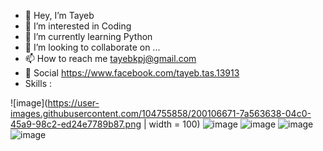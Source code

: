 - 👋 Hey, I’m Tayeb
- 👀 I’m interested in Coding
- 🌱 I’m currently learning Python
- 💞️ I’m looking to collaborate on ...
- 📫 How to reach me tayebkpj@gmail.com
- 💬 Social https://www.facebook.com/tayeb.tas.13913
- Skills :

![image](https://user-images.githubusercontent.com/104755858/200106671-7a563638-04c0-45a9-98c2-ed24e7789b87.png | width = 100)
![image](https://user-images.githubusercontent.com/104755858/200106712-7ba6189b-7790-4fe8-9720-6c281d17e705.png)
![image](https://user-images.githubusercontent.com/104755858/200106628-d09f6507-fda9-45ca-b894-13194f2fca0e.png)
![image](https://user-images.githubusercontent.com/104755858/200106643-bb9618a3-b0d7-4ca5-bc9c-5d7bd58b6edf.png)
![image](https://user-images.githubusercontent.com/104755858/200106658-a91a7c16-f304-45f4-997e-edb6610597c6.png)

<!---
Tayeb-Ahmed-TAS/Tayeb-Ahmed-TAS is a ✨ special ✨ repository because its `README.md` (this file) appears on your GitHub profile.
You can click the Preview link to take a look at your changes.
--->
